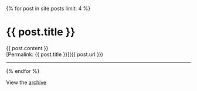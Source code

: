 {% for post in site.posts limit: 4  %}
<h1>{{ post.title }}</h1>
{{ post.content }}
<br />
[Permalink: {{ post.title }}]({{ post.url }})
<hr />
{% endfor %}

View the <a href="/posts">archive</a>